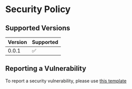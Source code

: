 # Security Policy

## Supported Versions

| Version | Supported          |
| ------- | ------------------ |
| 0.0.1   | :white_check_mark: |


## Reporting a Vulnerability

To report a security vulnerability, please use [this template](https://github.com/arbindo/mimock/issues/new?assignees=&labels=area%2Fsecurity%2Csecurity+vulnerability&template=security_issue.yml&title=%F0%9F%94%93+%5BSECURITY%5D+%3C+Issue+title+%3E)
